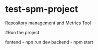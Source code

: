 # test-spm-project
Repository management and Metrics Tool


#Run the project

 fontend - npn run dev
 backend - npm start
